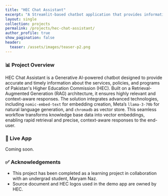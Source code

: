 ```yaml
---
title: "HEC Chat Assistant"
excerpt: "A Streamlit-based chatbot application that provides information about Pakistan's Higher Education Commission (HEC) services and policies."
layout: single
collection: projects
permalink: /projects/hec-chat-assistant/
author_profile: true
show_pagination: false
header:
  teaser: /assets/images/teaser-p2.png
---
```


### 📊 Project Overview
HEC Chat Assistant is a Generative AI-powered chatbot designed to provide accurate and timely information about the services, policies, and programs of Pakistan's Higher Education Commission (HEC). Built on a Retrieval-Augmented Generation (RAG) architecture, it ensures highly relevant and context-aware responses. The solution integrates advanced technologies, including `nomic-embed-text` for embedding creation, Meta’s `llama-3-70b` for natural language generation, and `chromadb` as vector store. This seamless workflow transforms knowledge base data into vector embeddings, enabling rapid retrieval and precise, context-aware responses to the end-user.

### 🔗 Live App
Coming soon.

### ✅ Acknowledgements
- This project has been completed as a learning project in collaboration with an undergrad student, Maryam Naz.
- Source document and HEC logos used in the demo app are owned by HEC.